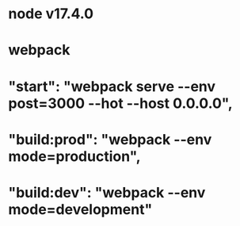 # node v17.4.0
# webpack 
# "start": "webpack serve --env post=3000 --hot --host 0.0.0.0",
# "build:prod": "webpack --env mode=production",
# "build:dev": "webpack --env mode=development"
